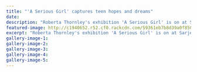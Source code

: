 ```yaml
---
title: "'A Serious Girl' captures teen hopes and dreams"
date: 
description: "Roberta Thornley's exhibition 'A Serious Girl' is on at Sarjeant on the Quay. A Serious Girl follows a teenager, former WHS student Millie Manning..."
featured-image: http://c1940652.r52.cf0.rackcdn.com/59361eb7b8d39a0f85000349/Roberta-Thornleys-exhib-A-Serious-GirlSarj-Quay-Chron-June.jpg
excerpt: "Roberta Thornley's exhibition 'A Serious Girl' is on at Sarjeant on the Quay. A Serious Girl follows a teenager, former WHS student Millie Manning, in the months between leaving school & heading off  to Denmark to purse gymnastics."
gallery-image-1: 
gallery-image-2: 
gallery-image-3: 
gallery-image-4: 
gallery-image-5: 
---
```

